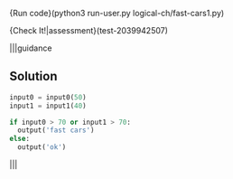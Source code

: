 {Run code}(python3 run-user.py logical-ch/fast-cars1.py)

{Check It!|assessment}(test-2039942507)

|||guidance
## Solution
```python
input0 = input0(50)
input1 = input1(40)

if input0 > 70 or input1 > 70:
  output('fast cars')
else:
  output('ok')
```
|||